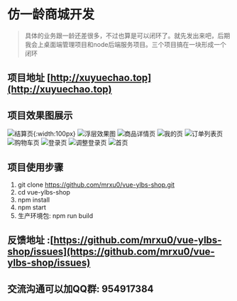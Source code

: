 # 仿一龄商城开发

> 具体的业务跟一龄还差很多，不过也算是可以闭环了。就先发出来吧，后期我会上桌面端管理项目和node后端服务项目。三个项目搞在一块形成一个闭环

## 项目地址 [http://xuyuechao.top](http://xuyuechao.top)

## 项目效果图展示
![结算页](./README_IMG/9.jpg){:width:100px}
![浮层效果图](./README_IMG/8.jpg)
![商品详情页](./README_IMG/7.jpg)
![我的页](./README_IMG/6.jpg)
![订单列表页](./README_IMG/5.jpg)
![购物车页](./README_IMG/4.jpg)
![登录页](./README_IMG/3.jpg)
![调整登录页](./README_IMG/2.jpg)
![首页](./README_IMG/1.jpg)

## 项目使用步骤

1. git clone https://github.com/mrxu0/vue-ylbs-shop.git
2. cd vue-ylbs-shop
3. npm install
4. npm start
5. 生产环境包: npm run build


## 反馈地址 :[https://github.com/mrxu0/vue-ylbs-shop/issues](https://github.com/mrxu0/vue-ylbs-shop/issues)

## 交流沟通可以加QQ群: 954917384
